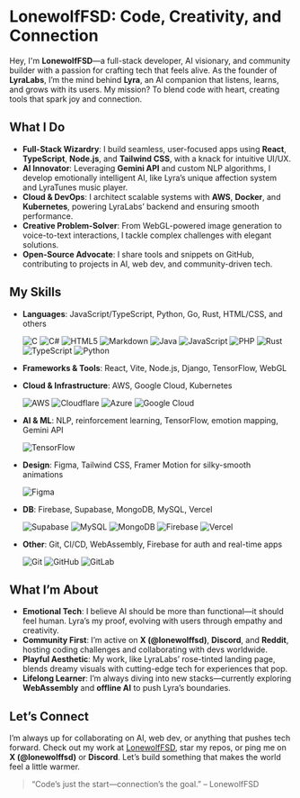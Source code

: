 
# LonewolfFSD: Code, Creativity, and Connection

Hey, I'm **LonewolfFSD**—a full-stack developer, AI visionary, and community builder with a passion for crafting tech that feels alive. As the founder of **LyraLabs**, I’m the mind behind **Lyra**, an AI companion that listens, learns, and grows with its users. My mission? To blend code with heart, creating tools that spark joy and connection.

## What I Do

- **Full-Stack Wizardry**: I build seamless, user-focused apps using **React**, **TypeScript**, **Node.js**, and **Tailwind CSS**, with a knack for intuitive UI/UX.
- **AI Innovator**: Leveraging **Gemini API** and custom NLP algorithms, I develop emotionally intelligent AI, like Lyra’s unique affection system and LyraTunes music player.
- **Cloud & DevOps**: I architect scalable systems with **AWS**, **Docker**, and **Kubernetes**, powering LyraLabs’ backend and ensuring smooth performance.
- **Creative Problem-Solver**: From WebGL-powered image generation to voice-to-text interactions, I tackle complex challenges with elegant solutions.
- **Open-Source Advocate**: I share tools and snippets on GitHub, contributing to projects in AI, web dev, and community-driven tech.

## My Skills

- **Languages**: JavaScript/TypeScript, Python, Go, Rust, HTML/CSS, and others
  
  ![C](https://img.shields.io/badge/c-%2300599C.svg?style=for-the-badge&logo=c&logoColor=white) ![C#](https://img.shields.io/badge/c%23-%23239120.svg?style=for-the-badge&logo=csharp&logoColor=white) ![HTML5](https://img.shields.io/badge/html5-%23E34F26.svg?style=for-the-badge&logo=html5&logoColor=white) ![Markdown](https://img.shields.io/badge/markdown-%23000000.svg?style=for-the-badge&logo=markdown&logoColor=white) ![Java](https://img.shields.io/badge/java-%23ED8B00.svg?style=for-the-badge&logo=openjdk&logoColor=white) ![JavaScript](https://img.shields.io/badge/javascript-%23323330.svg?style=for-the-badge&logo=javascript&logoColor=%23F7DF1E) ![PHP](https://img.shields.io/badge/php-%23777BB4.svg?style=for-the-badge&logo=php&logoColor=white) ![Rust](https://img.shields.io/badge/rust-%23000000.svg?style=for-the-badge&logo=rust&logoColor=white) ![TypeScript](https://img.shields.io/badge/typescript-%23007ACC.svg?style=for-the-badge&logo=typescript&logoColor=white) ![Python](https://img.shields.io/badge/python-3670A0?style=for-the-badge&logo=python&logoColor=ffdd54) 
- **Frameworks & Tools**: React, Vite, Node.js, Django, TensorFlow, WebGL

  
- **Cloud & Infrastructure**: AWS, Google Cloud, Kubernetes

  ![AWS](https://img.shields.io/badge/AWS-%23FF9900.svg?style=for-the-badge&logo=amazon-aws&logoColor=white) ![Cloudflare](https://img.shields.io/badge/Cloudflare-F38020?style=for-the-badge&logo=Cloudflare&logoColor=white) ![Azure](https://img.shields.io/badge/azure-%230072C6.svg?style=for-the-badge&logo=microsoftazure&logoColor=white) ![Google Cloud](https://img.shields.io/badge/GoogleCloud-%234285F4.svg?style=for-the-badge&logo=google-cloud&logoColor=white)
- **AI & ML**: NLP, reinforcement learning, TensorFlow, emotion mapping, Gemini API

  ![TensorFlow](https://img.shields.io/badge/TensorFlow-%23FF6F00.svg?style=for-the-badge&logo=TensorFlow&logoColor=white)
- **Design**: Figma, Tailwind CSS, Framer Motion for silky-smooth animations

  ![Figma](https://img.shields.io/badge/figma-%23F24E1E.svg?style=for-the-badge&logo=figma&logoColor=white)

- **DB**: Firebase, Supabase, MongoDB, MySQL, Vercel

  ![Supabase](https://img.shields.io/badge/Supabase-3ECF8E?style=for-the-badge&logo=supabase&logoColor=white) ![MySQL](https://img.shields.io/badge/mysql-4479A1.svg?style=for-the-badge&logo=mysql&logoColor=white) ![MongoDB](https://img.shields.io/badge/MongoDB-%234ea94b.svg?style=for-the-badge&logo=mongodb&logoColor=white) ![Firebase](https://img.shields.io/badge/firebase-a08021?style=for-the-badge&logo=firebase&logoColor=ffcd34) ![Vercel](https://img.shields.io/badge/vercel-%23000000.svg?style=for-the-badge&logo=vercel&logoColor=white) 

- **Other**: Git, CI/CD, WebAssembly, Firebase for auth and real-time apps

  ![Git](https://img.shields.io/badge/git-%23F05033.svg?style=for-the-badge&logo=git&logoColor=white) ![GitHub](https://img.shields.io/badge/github-%23121011.svg?style=for-the-badge&logo=github&logoColor=white) ![GitLab](https://img.shields.io/badge/gitlab-%23181717.svg?style=for-the-badge&logo=gitlab&logoColor=white)

## What I’m About

- **Emotional Tech**: I believe AI should be more than functional—it should feel human. Lyra’s my proof, evolving with users through empathy and creativity.
- **Community First**: I’m active on **X (@lonewolffsd)**, **Discord**, and **Reddit**, hosting coding challenges and collaborating with devs worldwide.
- **Playful Aesthetic**: My work, like LyraLabs’ rose-tinted landing page, blends dreamy visuals with cutting-edge tech for experiences that pop.
- **Lifelong Learner**: I’m always diving into new stacks—currently exploring **WebAssembly** and **offline AI** to push Lyra’s boundaries.

## Let’s Connect

I’m always up for collaborating on AI, web dev, or anything that pushes tech forward. Check out my work at [LonewolfFSD](https://lonewolffsd.in/), star my repos, or ping me on **X (@lonewolffsd)** or **Discord**. Let’s build something that makes the world feel a little warmer.

> “Code’s just the start—connection’s the goal.” – LonewolfFSD
